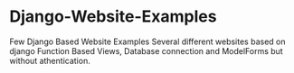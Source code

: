 # Django-Website-Examples
Few Django Based Website Examples
Several different websites based on django Function Based Views, Database connection and ModelForms but without athentication.
